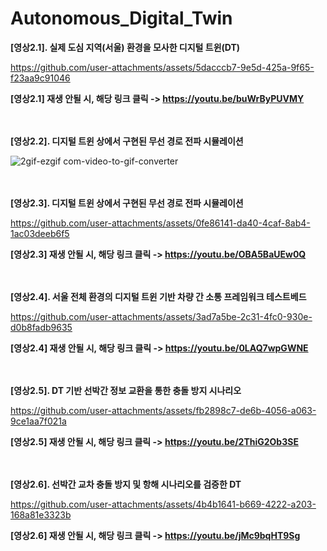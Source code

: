 # Autonomous_Digital_Twin

**[영상2.1]. 실제 도심 지역(서울) 환경을 모사한 디지털 트윈(DT)** 


https://github.com/user-attachments/assets/5dacccb7-9e5d-425a-9f65-f23aa9c91046

**[영상2.1] 재생 안될 시, 해당 링크 클릭 -> https://youtu.be/buWrByPUVMY**
<br>
<br>
<br>

**[영상2.2]. 디지털 트윈 상에서 구현된 무선 경로 전파 시뮬레이션**


![2gif-ezgif com-video-to-gif-converter](https://github.com/user-attachments/assets/16ff7abe-123a-45ce-b552-e02e90af8482)
<br>
<br>
<br>

**[영상2.3]. 디지털 트윈 상에서 구현된 무선 경로 전파 시뮬레이션**


https://github.com/user-attachments/assets/0fe86141-da40-4caf-8ab4-1ac03deeb6f5

**[영상2.3] 재생 안될 시, 해당 링크 클릭 -> https://youtu.be/OBA5BaUEw0Q**
<br>
<br>
<br>

**[영상2.4]. 서울 전체 환경의 디지털 트윈 기반 차량 간 소통 프레임워크 테스트베드**


https://github.com/user-attachments/assets/3ad7a5be-2c31-4fc0-930e-d0b8fadb9635


**[영상2.4] 재생 안될 시, 해당 링크 클릭 -> https://youtu.be/0LAQ7wpGWNE**
<br>
<br>
<br>

**[영상2.5]. DT 기반 선박간 정보 교환을 통한 충돌 방지 시나리오**


https://github.com/user-attachments/assets/fb2898c7-de6b-4056-a063-9ce1aa7f021a

**[영상2.5] 재생 안될 시, 해당 링크 클릭 -> https://youtu.be/2ThiG2Ob3SE**
<br>
<br>
<br>

**[영상2.6]. 선박간 교차 충돌 방지 및 항해 시나리오를 검증한 DT**


https://github.com/user-attachments/assets/4b4b1641-b669-4222-a203-168a81e3323b

**[영상2.6] 재생 안될 시, 해당 링크 클릭 -> https://youtu.be/jMc9bqHT9Sg**
